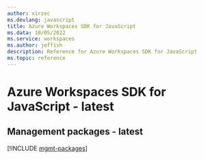 ```yaml
---
author: xirzec
ms.devlang: javascript
title: Azure Workspaces SDK for JavaScript
ms.data: 10/05/2022
ms.service: workspaces
ms.author: jeffish
description: Reference for Azure Workspaces SDK for JavaScript
ms.topic: reference
---
```

# Azure Workspaces SDK for JavaScript - latest

## Management packages - latest
[!INCLUDE [mgmt-packages](workspaces-mgmt-index.md)]
